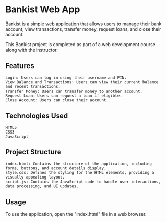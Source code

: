 # Bankist Web App

Bankist is a simple web application that allows users to manage their bank account, view transactions, transfer money, request loans, and close their account.

This Bankist project is completed as part of a web development course along with the instructor.

## Features

    Login: Users can log in using their username and PIN.
    View Balance and Transactions: Users can view their current balance and recent transactions.
    Transfer Money: Users can transfer money to another account.
    Request Loan: Users can request a loan if eligible.
    Close Account: Users can close their account.

## Technologies Used

    HTML5
    CSS3
    JavaScript

## Project Structure

    index.html: Contains the structure of the application, including forms, buttons, and account details display.
    style.css: Defines the styling for the HTML elements, providing a visually appealing layout.
    script.js: Contains the JavaScript code to handle user interactions, data processing, and UI updates.

## Usage

To use the application, open the "index.html" file in a web browser.
